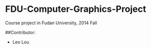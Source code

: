 FDU-Computer-Graphics-Project
=============================

Course project in Fudan University, 2014 Fall

##Contributor:
* Leo Lou
